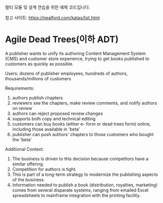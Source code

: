 멀티 모듈 및 설계 연습을 위한 예제 코드입니다.

참고 사이트: https://nealford.com/katas/list.html

# Agile Dead Trees(이하 ADT)

A publisher wants to unify its authoring Content Management System (CMS) and customer store experience, trying to get books published to customers as quickly as possible.

Users: dozens of publisher employees, hundreds of authors, thousands/millions of customers

Requirements:  
1. authors publish chapters  
2. reviewers see the chapters, make review comments, and notify authors on review  
3. authors can reject proposed review changes  
4. supports both copy and technical editing  
5. customers can buy books (either e- form or dead trees form) online, including those available in 'beta'  
6. publisher can push authors' chapters to those customers who bought the 'beta'  

Additional Context:  
1. The business is driven to this decision because competitors have a similar offering.  
2. Competition for authors is tight.  
3. This is part of a long-term strategy to modernize the publishing aspects of the business.  
4. Information needed to publish a book (distribution, royalties, marketing) comes from several disparate systems, ranging from emailed Excel spreadsheets to mainframe integration with the printing facility.  
